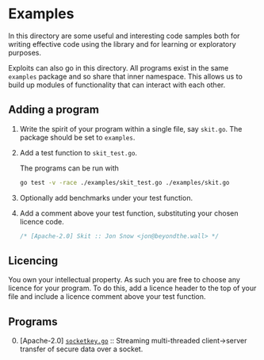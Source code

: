 # Examples

In this directory are some useful and interesting code samples both for writing effective code using the library and for learning or exploratory purposes.

Exploits can also go in this directory. All programs exist in the same `examples` package and so share that inner namespace. This allows us to build up modules of functionality that can interact with each other.

## Adding a program

1. Write the spirit of your program within a single file, say `skit.go`. The package should be set to `examples`.
2. Add a test function to `skit_test.go`.

    The programs can be run with

    ```bash
    go test -v -race ./examples/skit_test.go ./examples/skit.go
    ```

3. Optionally add benchmarks under your test function.
4. Add a comment above your test function, substituting your chosen licence code.

    ```go
    /* [Apache-2.0] Skit :: Jon Snow <jon@beyondthe.wall> */
    ```

## Licencing

You own your intellectual property. As such you are free to choose any licence for your program. To do this, add a licence header to the top of your file and include a licence comment above your test function.

## Programs

0. [Apache-2.0] [`socketkey.go`](socketkey.go) :: Streaming multi-threaded client->server transfer of secure data over a socket.